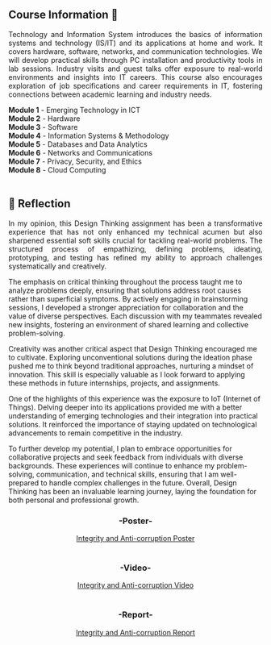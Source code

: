 ## Course Information 💸

<p align="justify">
Technology and Information System introduces the basics of information systems and technology (IS/IT) and its applications at home and work. It covers hardware, software, networks, and communication technologies. We will develop practical skills through PC installation and productivity tools in lab sessions. Industry visits and guest talks offer exposure to real-world environments and insights into IT careers. This course also encourages exploration of job specifications and career requirements in IT, fostering connections between academic learning and industry needs.

**Module 1** - Emerging Technology in ICT <br>
**Module 2** - Hardware <br>
**Module 3** - Software <br>
**Module 4** - Information Systems & Methodology <br>
**Module 5** - Databases and Data Analytics  <br>
**Module 6** - Networks and Communications <br>
**Module 7** - Privacy, Security, and Ethics <br>
**Module 8** - Cloud Computing <br><br>
## 💭 Reflection
<p align= "justify">
In my opinion, this Design Thinking assignment has been a transformative experience that has not only enhanced my technical acumen but also sharpened essential soft skills crucial for tackling real-world problems. The structured process of empathizing, defining problems, ideating, prototyping, and testing has refined my ability to approach challenges systematically and creatively.

The emphasis on critical thinking throughout the process taught me to analyze problems deeply, ensuring that solutions address root causes rather than superficial symptoms. By actively engaging in brainstorming sessions, I developed a stronger appreciation for collaboration and the value of diverse perspectives. Each discussion with my teammates revealed new insights, fostering an environment of shared learning and collective problem-solving.

Creativity was another critical aspect that Design Thinking encouraged me to cultivate. Exploring unconventional solutions during the ideation phase pushed me to think beyond traditional approaches, nurturing a mindset of innovation. This skill is especially valuable as I look forward to applying these methods in future internships, projects, and assignments.

One of the highlights of this experience was the exposure to IoT (Internet of Things). Delving deeper into its applications provided me with a better understanding of emerging technologies and their integration into practical solutions. It reinforced the importance of staying updated on technological advancements to remain competitive in the industry.

To further develop my potential, I plan to embrace opportunities for collaborative projects and seek feedback from individuals with diverse backgrounds. These experiences will continue to enhance my problem-solving, communication, and technical skills, ensuring that I am well-prepared to handle complex challenges in the future. Overall, Design Thinking has been an invaluable learning journey, laying the foundation for both personal and professional growth. 

<div align="center">
  <h3>-Poster-</h3>
  <a href="https://github.com/Angela127/Year-1/blob/08ae72c38ed12050fe2efb2fead6800bd39201f6/Integrity%20and%20Anti-corruption/Integerity%20and%20Anti-corruption%20Poster.pdf">Integrity and Anti-corruption Poster</a>
  <br><br>
  <h3>-Video-</h3>
  <a href="https://youtu.be/w9KqqfceAa4">Integrity and Anti-corruption Video</a>
  <br><br>
  <h3>-Report-</h3>
  <a href="https://github.com/Angela127/Year-1/blob/08ae72c38ed12050fe2efb2fead6800bd39201f6/Integrity%20and%20Anti-corruption/Integrity%20and%20Anti-corruption%20report.pdf">Integrity and Anti-corruption Report</a>
